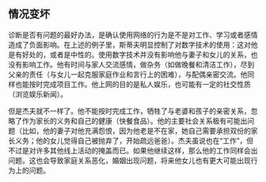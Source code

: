 ## 情况变坏

  诊断是否有问题的最好办法，是确认使用网络的行为是不是对工作、学习或者感情造成了负面影响。在上述的例子里，斯蒂夫明显控制了对数字技术的使用：这对他是有好处的，或者是中性的。使用数字技术并没有影响他与妻子和女儿的关系，也没有影响工作。他有时间与家人交流感情，做杂务（如做晚餐和清洁工作），尽到父亲的责任（与女儿一起克服家庭作业和言行上的困难），与配偶亲密交流。他同样也能按时完成项目工作。他上网的目的是私人娱乐，也可能有一定的社交性质（浏览娱乐新闻）。

  但是杰夫就不一样了。他不能按时完成工作，牺牲了与老婆和孩子的亲密关系，忽略了作为家长的义务和自己的健康（快餐食品）。他的主要社会关系极有可能出问题（比如，他的妻子对他充满怨恨，因为他老是不在家，她自己需要承担双份的家长义务；他的女儿觉得自己被抛弃了，开始疏远爸爸）。杰夫虽说也在“工作”，但不过是对许多其他线上活动的掩盖而已。如果他继续这样，那么他的工作同样会出问题。这也会导致家庭关系恶化，婚姻出现问题，将来他女儿也有更大可能出现行为上的问题。